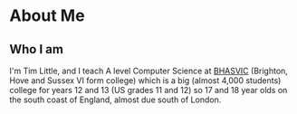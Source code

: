 # About Me

## Who I am
I'm Tim Little, and I teach A level Computer Science at [BHASVIC](https://www.bhasvic.ac.uk/) (Brighton, Hove and Sussex VI form college) which is a big (almost 4,000 students) college for years 12 and 13 (US grades 11 and 12) so 17 and 18 year olds on the south coast of England, almost due south of London.

<!--
**BHASVIC-Tim/BHASVIC-Tim** is a ✨ _special_ ✨ repository because its `README.md` (this file) appears on your GitHub profile.

Here are some ideas to get you started:

- 🔭 I’m currently working on ...
- 🌱 I’m currently learning ...
- 👯 I’m looking to collaborate on ...
- 🤔 I’m looking for help with ...
- 💬 Ask me about ...
- 📫 How to reach me: ...
- 😄 Pronouns: ...
- ⚡ Fun fact: ...
-->
